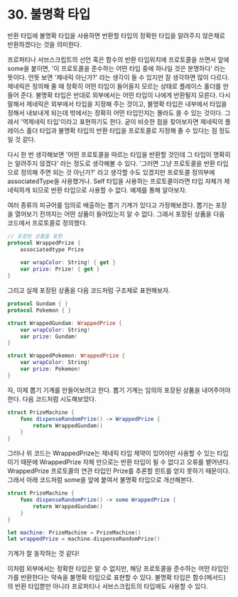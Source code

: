 # 30. 불명확 타입

반환 타입에 불명확 타입을 사용하면 반환할 타입의 정확한 타입을 알려주지 않은채로 반환하겠다는 것을 의미한다.

프로퍼티나 서브스크립트의 선언 혹은 함수의 반환 타입위치에 프로토콜을 쓰면서 앞에 some을 붙이면, '이 프로토콜을 준수하는 어떤 타입 중에 하나일 것은 분명하다' 라는 뜻이다. 언뜻 보면 '제네릭 아닌가?' 라는 생각이 들 수 있지만 잘 생각하면 많이 다르다. 제네릭은 정의해 줄 때 정확히 어떤 타입이 들어올지 모르는 상태로 플레이스 홀더를 만들어 준다. 불명확 타입은 반대로 외부에서는 어떤 타입이 나에게 반환될지 모른다. 다시 말해서 제네릭은 외부에서 타입을 지정해 주는 것이고, 불명확 타입은 내부에서 타입을 정해서 내보내게 되는데 밖에서는 정확히 어떤 타입인지는 몰라도 쓸 수 있는 것이다. 그래서 '역제네릭 타입'이라고 표현하기도 한다. 굳이 비슷한 점을 찾아보자면 제네릭의 플레이스 홀더 타입과 불명확 타입의 반환 타입을 프로토콜로 지정해 줄 수 있다는 점 정도일 것 같다.

다시 한 번 생각해보면 '어떤 프로토콜을 따르는 타입을 반환할 것인데 그 타입이 명확히는 알려주지 않겠다' 라는 정도로 생각해볼 수 있다. '그러면 그냥 프로토콜을 반환 타입으로 정의해 주면 되는 것 아닌가?' 라고 생각할 수도 있겠지만 프로토콜 정의부에 associatedType을 사용했거나. Self 타입을 사용하는 프로토콜이라면 타입 자체가 제네릭하게 되므로 반환 타입으로 사용할 수 없다. 예제를 통해 알아보자.

여러 종류의 피규어를 임의로 배출하는 뽑기 기계가 있다고 가정해보겠다. 뽑기는 포장을 열어보기 전까지는 어떤 상품이 들어있는지 알 수 없다. 그래서 포장된 상품을 다음 코드에서 프로토콜로 정의했다.

```swift
// 포장된 상품을 표현
protocol WrappedPrize {
    associatedtype Prize
    
    var wrapColor: String! { get }
    var prize: Prize! { get }
}
```

그리고 실제 포장된 상품을 다음 코드처럼 구조체로 표현해보자.

```swift
protocol Gundam { }
protocol Pokemon { }

struct WrappedGundam: WrappedPrize {
    var wrapColor: String!
    var prize: Gundam!
}

struct WrappedPokemon: WrappedPrize {
    var wrapColor: String!
    var prize: Pokemon!
}
```

자, 이제 뽑기 기계를 만들어보려고 한다. 뽑기 기계는 임의의 포장된 상품을 내어주어야 한다. 다음 코드처럼 시도해보았다.

```swift
struct PrizeMachine {
    func dispenseRandomPrize() -> WrappedPrize {
        return WrappedGundam()
    }
}
```

그러나 위 코드는 WrappedPrize는 제네릭 타입 제약이 있어야만 사용할 수 있는 타입이기 때문에 WrappedPrize 자체 만으로는 반환 타입이 될 수 없다고 오류를 뱉어낸다. WrappedPrize 프로토콜의 연관 타입인 Prize를 추론할 힌트를 얻지 못하기 때문이다. 그래서 아래 코드처럼 some을 앞에 붙여서 불명확 타입으로 개선해본다.

```swift
struct PrizeMachine {
    func dispenseRandomPrize() -> some WrappedPrize {
        return WrappedGundam()
    }
}

let machine: PrizeMachine = PrizeMachine()
let wrappedPrize = machine.dispenseRandomPrize()
```

기계가 잘 동작하는 것 같다!

이처럼 외부에서는 정확한 타입은 알 수 없지만, 해당 프로토콜을 준수하는 어떤 타입인가를 반환한다는 약속을 불명확 타입으로 표현할 수 있다. 불명확 타입은 함수(메서드)의 반환 타입뿐만 아니라 프로퍼티나 서브스크립트의 타입에도 사용할 수 있다.